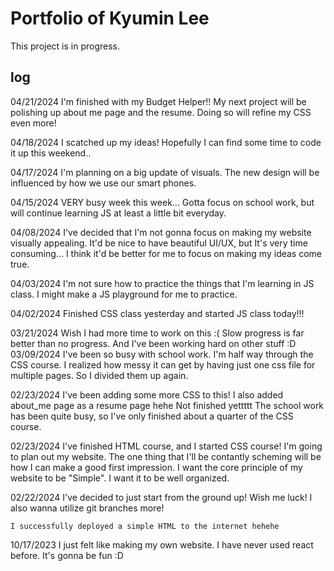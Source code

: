 # Portfolio of Kyumin Lee

This project is in progress.

## log

04/21/2024
	I'm finished with my Budget Helper!!
	My next project will be polishing up about me page and the resume.
	Doing so will refine my CSS even more!
	
04/18/2024
	I scatched up my ideas! Hopefully I can find some time to code it up this weekend..

04/17/2024
	I'm planning on a big update of visuals.
	The new design will be influenced by how we use our smart phones.

04/15/2024
	VERY busy week this week...
 	Gotta focus on school work, but will continue learning JS at least a little bit everyday.

04/08/2024
	I've decided that I'm not gonna focus on making my website visually appealing.
 	It'd be nice to have beautiful UI/UX, but It's very time consuming...
  	I think it'd be better for me to focus on making my ideas come true.

04/03/2024
	I'm not sure how to practice the things that I'm learning in JS class.
	I might make a JS playground for me to practice.

04/02/2024
	Finished CSS class yesterday and started JS class today!!!

03/21/2024
	Wish I had more time to work on this :(
	Slow progress is far better than no progress.
	And I've been working hard on other stuff :D
03/09/2024
	I've been so busy with school work. I'm half way through the CSS course.
	I realized how messy it can get by having just one css file for multiple pages. So I divided them up again.

02/23/2024
	I've been adding some more CSS to this!
	I also added about_me page as a resume page hehe
	Not finished yettttt
	The school work has been quite busy, so I've only finished about a quarter of the CSS course.

02/23/2024
	I've finished HTML course, and I started CSS course!
	I'm going to plan out my website.
	The one thing that I'll be contantly scheming will be how I can make a good first impression.
	I want the core principle of my website to be "Simple". I want it to be well organized.

02/22/2024
	I've decided to just start from the ground up!
	Wish me luck!
	I also wanna utilize git branches more!
	
	I successfully deployed a simple HTML to the internet hehehe

10/17/2023
	I just felt like making my own website.
	I have never used react before.
	It's gonna be fun :D

